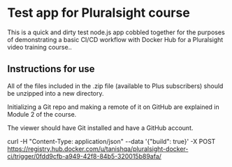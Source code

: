 # Test app for Pluralsight course

This is a quick and dirty test node.js app cobbled together for the purposes of demonstrating a basic CI/CD workflow with Docker Hub for a Pluralsight video training course..

## Instructions for use

All of the files included in the .zip file (available to Plus subscribers) should be unzipped into a new directory.

Initializing a Git repo and making a remote of it on GitHub are explained in Module 2 of the course.

The viewer should have Git installed and have a GitHub account.


curl -H "Content-Type: application/json" --data '{"build": true}' -X POST https://registry.hub.docker.com/u/tanishqa/pluralsight-docker-ci/trigger/0fdd9cfb-a949-42f8-84b5-320015b89afa/
